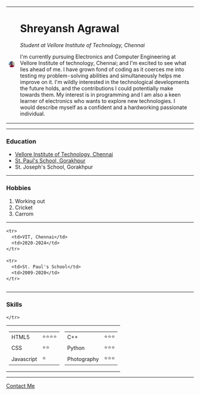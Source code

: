 <!DOCTYPE html>
<html lang="en" dir="ltr">

<head>
  <meta charset="utf-8">
  <title> Shreyansh's Personal Site </title>
</head>

<body>
  <table cellspacing="20">
  <tr>
    <td><img src="Shreyansh's profile.png" alt="Shreyansh's image" width="200">
    </td>
    <td>
      <h1>Shreyansh Agrawal</h1>
      <p> <em>Student at Vellore Institute of Technology, Chennai</em> </p>
      <p>I'm currently pursuing Electronics and Computer Engineering at Vellore Institute of technology, Chennai; and I'm excited to see what lies ahead of me. I have grown fond of coding as it coerces me into testing my problem-solving abilities and
        simultaneously helps me improve on it. I'm wildly interested in the technological developments the future holds, and the contributions I could potentially make towards them. My interest is in programming and I am also a keen learner of
        electronics who wants to explore new technologies. I would describe myself as a confident and a hardworking passionate individual.
      </p>
    </td>
  </tr>
</table>
  <hr>
  <h3>Education</h3>
  <ul>
    <li><a href="https://chennai.vit.ac.in/">Vellore Institute of Technology, Chennai</a></li>
    <li><a href="https://www.stpauls.edu.in/">St. Paul's School, Gorakhpur</a></li>
    <li>St. Joseph's School, Gorakhpur</li>
  </ul>
  <hr>
  <h3>Hobbies</h3>
  <ol type="1">
    <li>Working out</li>
    <li>Cricket</li>
    <li>Carrom</li>
  </ol>
  <hr>
  <table cellspacing="10">

    <tr>
      <td>VIT, Chennai</td>
      <td>2020-2024</td>
    </tr>

    <tr>
      <td>St. Paul's School</td>
      <td>2009-2020</td>
    </tr>

  </table>

  <hr>
  <!-- Nested Table -->
  <h3>Skills</h3>
  <table>
    <tr>
      <!-- First Column of the Bigger Table -->
      <td>
        <table cellspacing="10">
          <tr>
            <td>HTML5</td>
            <td>⭐⭐⭐⭐</td>
          </tr>
          <tr>
            <td>CSS</td>
            <td>⭐⭐</td>
          </tr>
          <tr>
            <td>Javascript</td>
            <td>⭐</td>
          </tr>
        </table>
      </td>
      <!-- Second Column of the Bigger Table -->
      <td>
        <table cellspacing="10">
          <tr>
            <td>C++</td>
            <td>⭐⭐⭐</td>
          </tr>
          <tr>
            <td>Python</td>
            <td>⭐⭐⭐</td>
          </tr>
          <tr>
            <td>Photography</td>
            <td>⭐⭐⭐</td>
          </tr>
        </table>
      </td>

    </tr>

  </table>
  <hr>
  <a href="Contact Me.html">Contact Me</a>
</body>

</html>
